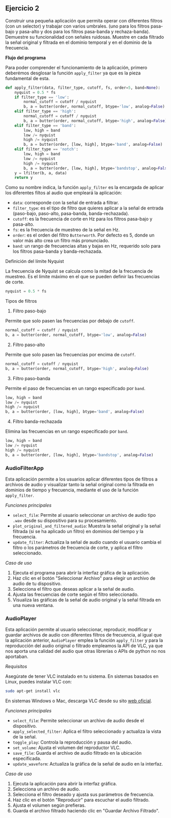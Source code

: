 ## Ejercicio 2

Construir una pequeña aplicación que permita operar con diferentes filtros (con un selector) y trabajar con varios umbrales. (uno para los filtros pasa-bajo y pasa-alto y dos para los filtros pasa-banda y rechaza-banda). Demuestre su funcionalidad con señales ruidosas. Muestre en cada filtrado la señal original y filtrada en el dominio temporal y en el dominio de la frecuencia. 

**Flujo del programa**

Para poder comprender el funcionamiento de la aplicación, primero deberémos desglosar la función `apply_filter` ya que es la pieza fundamental de esta.

```python
def apply_filter(data, filter_type, cutoff, fs, order=5, band=None):
    nyquist = 0.5 * fs
    if filter_type == 'low':
        normal_cutoff = cutoff / nyquist
        b, a = butter(order, normal_cutoff, btype='low', analog=False)
    elif filter_type == 'high':
        normal_cutoff = cutoff / nyquist
        b, a = butter(order, normal_cutoff, btype='high', analog=False)
    elif filter_type == 'band':
        low, high = band
        low /= nyquist
        high /= nyquist
        b, a = butter(order, [low, high], btype='band', analog=False)
    elif filter_type == 'notch':
        low, high = band
        low /= nyquist
        high /= nyquist
        b, a = butter(order, [low, high], btype='bandstop', analog=False)
    y = lfilter(b, a, data)
    return y
```

Como su nombre indica, la función `apply_filter` es la encargada de aplicar los diferentes filtos al audio que empleará la aplicación:
* `data`: corresponde con la señal de entrada a filtrar.
* `filter_type`: es el tipo de filtro que quieres aplicar a la señal de entrada (paso-bajo, paso-alto, pasa-banda, banda-rechazada).
* `cutoff`: es la frecuencia de corte en Hz para los filtros pasa-bajo y pasa-alto.
* `fs`: es la frecuencia de muestreo de la señal en Hz.
* `order`: es el orden del filtro `Butterworth`. Por defecto es 5, donde un valor más alto crea un filtro más pronunciado.
* `band`: un rango de frecuencias altas y bajas en Hz, requerido solo para los filtros pasa-banda y banda-rechazada.

Definición del límite Nyquist

La frecuencia de Nyquist se calcula como la mitad de la frecuencia de muestreo. Es el límite máximo en el que se pueden definir las frecuencias de corte.
```python
nyquist = 0.5 * fs
```
Tipos de filtros

1. Filtro paso-bajo
   
Permite que solo pasen las frecuencias por debajo de `cutoff`.
```python
normal_cutoff = cutoff / nyquist
b, a = butter(order, normal_cutoff, btype='low', analog=False)
```
2. Filtro paso-alto

Permite que solo pasen las frecuencias por encima de `cutoff`.
```python
normal_cutoff = cutoff / nyquist
b, a = butter(order, normal_cutoff, btype='high', analog=False)
```
3. Filtro paso-banda

Permite el paso de frecuencias en un rango especificado por `band`.
```python
low, high = band
low /= nyquist
high /= nyquist
b, a = butter(order, [low, high], btype='band', analog=False)
```
4. Filtro banda-rechazada

Elimina las frecuencias en un rango especificado por `band`.
```python
low, high = band
low /= nyquist
high /= nyquist
b, a = butter(order, [low, high], btype='bandstop', analog=False)
```

### AudioFilterApp

Esta aplicación permite a los usuarios aplicar diferentes tipos de filtros a archivos de audio y visualizar tanto la señal original como la filtrada en dominios de tiempo y frecuencia, mediante el uso de la función `apply_filter`.

*Funciones principales*

* `select_file`: Permite al usuario seleccionar un archivo de audio tipo `.wav` desde su dispositivo para su procesamiento.
* `plot_original_and_filtered_audio`: Muestra la señal original y la señal filtrada (si se ha aplicado un filtro) en dominios del tiempo y la frecuencia.
* `update_filter`: Actualiza la señal de audio cuando el usuario cambia el filtro o los parámetros de frecuencia de corte, y aplica el filtro seleccionado.

*Caso de uso*

1. Ejecuta el programa para abrir la interfaz gráfica de la aplicación.
2. Haz clic en el botón "Seleccionar Archivo" para elegir un archivo de audio de tu dispositivo.
3. Selecciona el filtro que deseas aplicar a la señal de audio.
4. Ajusta las frecuencias de corte según el filtro seleccionado.
5. Visualiza las gráficas de la señal de audio original y la señal filtrada en una nueva ventana.

### AudioPlayer

Esta aplicación permite al usuario seleccionar, reproducir, modificar y guardar archivos de audio con diferentes filtros de frecuencia, al igual que la aplicación anterior, `AudioPlayer` emplea la función `apply_filter` y para la reproducción del audio original o filtrado empleamos la API de VLC, ya que nos aporta una calidad del audio que otras librerías o APIs de python no nos aportaban.

*Requisitos*

Asegúrate de tener VLC instalado en tu sistema.
En sistemas basados en Linux, puedes instalar VLC con:
```bash
sudo apt-get install vlc
```
En sistemas Windows o Mac, descarga VLC desde su sito [web oficial](https://www.videolan.org/vlc/index.es.html).

*Funciones principales*

* `select_file`: Permite seleccionar un archivo de audio desde el dispositivo.
* `apply_selected_filter`: Aplica el filtro seleccionado y actualiza la vista de la señal.
* `toggle_play`: Controla la reproducción y pausa del audio.
* `set_volume`: Ajusta el volumen del reproductor VLC.
* `save_file`: Guarda el archivo de audio filtrado en la ubicación especificada.
* `update_waveform`: Actualiza la gráfica de la señal de audio en la interfaz.

*Caso de uso*

1. Ejecuta la aplicación para abrir la interfaz gráfica.
2. Selecciona un archivo de audio.
3. Selecciona el filtro deseado y ajusta sus parámetros de frecuencia.
4. Haz clic en el botón "Reproducir" para escuchar el audio filtrado.
5. Ajusta el volumen según prefieras.
6. Guarda el archivo filtrado haciendo clic en "Guardar Archivo Filtrado".








